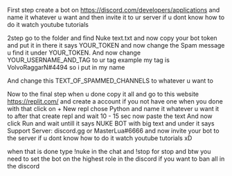 First step create a bot on https://discord.com/developers/applications and name it whatever u want and then invite it to ur server if u dont know how to do it watch youtube tutorials

2step go to the folder and find Nuke text.txt and now copy your bot token and put it in there it says YOUR_TOKEN and now change the Spam message u find it under YOUR_TOKEN. And now change YOUR_USERNAME_AND_TAG to ur tag example my tag is VolvoRaggarN#4494 so i put in my name

And change this TEXT_OF_SPAMMED_CHANNELS to whatever u want to

Now to the final step when u done copy it all and go to this website https://replit.com/ and create a account if you not have one when you done with that click on + New repl chose Python and name it whatever u want it to after that create repl and wait 10 - 15 sec now paste the text And now click Run and wait untill it says NUKE BOT with big text and under it says Support Server: discord.gg or MasterLua#6666 and now invite your bot to the server if u dont know how to do it watch youtube tutorials xD

when that is done type !nuke in the chat and !stop for stop and btw you need to set the bot on the highest role in the discord if you want to ban all in the discord
